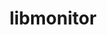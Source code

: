 ---
title: "libmonitor"
layout: cache
categories: [package, develop]
meta: {"compilers": ["gcc@11.4.0", "intel-oneapi-compilers@2025.1.0"], "num_specs": 8, "num_specs_by_stack": {"e4s": 2, "e4s-neoverse-v2": 2, "e4s-oneapi": 4, "e4s-rocm-external": 2, "root": 8}, "oss": ["ubuntu22.04"], "platforms": ["linux"], "stacks": ["e4s", "e4s-neoverse-v2", "e4s-oneapi", "e4s-rocm-external", "root"], "targets": ["neoverse_v2", "x86_64_v3"], "versions": ["2023.03.15"]}
spec_details: [{"compiler": "intel-oneapi-compilers@2025.1.0", "hash": "6gpyctxuedqnhasmlcefdzrs3baysfnu", "os": "ubuntu22.04", "platform": "linux", "size": "-", "stacks": ["e4s-oneapi", "root"], "target": "x86_64_v3", "variants": ["build_system=autotools", "~commrank", "~dlopen", "+hpctoolkit"], "versions": ["2023.03.15"]}, {"compiler": "gcc@11.4.0", "hash": "egxcjxwcj452p6x5betr5sozpbm6tqig", "os": "ubuntu22.04", "platform": "linux", "size": "-", "stacks": ["e4s", "e4s-rocm-external", "root"], "target": "x86_64_v3", "variants": ["build_system=autotools", "~commrank", "~dlopen", "+hpctoolkit"], "versions": ["2023.03.15"]}, {"compiler": "intel-oneapi-compilers@2025.1.0", "hash": "exgk4x5zp6dhxw7l7yjsj5kiyuesf3co", "os": "ubuntu22.04", "platform": "linux", "size": "-", "stacks": ["e4s-oneapi", "root"], "target": "x86_64_v3", "variants": ["build_system=autotools", "~commrank", "~dlopen", "+hpctoolkit"], "versions": ["2023.03.15"]}, {"compiler": "intel-oneapi-compilers@2025.1.0", "hash": "jywkwni4bhdzvfsxd6fkkb76d65axhfz", "os": "ubuntu22.04", "platform": "linux", "size": "-", "stacks": ["e4s-oneapi", "root"], "target": "x86_64_v3", "variants": ["build_system=autotools", "~commrank", "~dlopen", "+hpctoolkit"], "versions": ["2023.03.15"]}, {"compiler": "gcc@11.4.0", "hash": "oo7s5havpyxwffsvzo2jjxxake4loznb", "os": "ubuntu22.04", "platform": "linux", "size": "-", "stacks": ["e4s-neoverse-v2", "root"], "target": "neoverse_v2", "variants": ["build_system=autotools", "~commrank", "~dlopen", "+hpctoolkit"], "versions": ["2023.03.15"]}, {"compiler": "gcc@11.4.0", "hash": "vt5zyhzm44euonmx4rmzdv56wlhfeuad", "os": "ubuntu22.04", "platform": "linux", "size": "-", "stacks": ["e4s", "e4s-rocm-external", "root"], "target": "x86_64_v3", "variants": ["build_system=autotools", "~commrank", "~dlopen", "+hpctoolkit"], "versions": ["2023.03.15"]}, {"compiler": "gcc@11.4.0", "hash": "vw7ex25dij5pdkrxe5e66d2vpvxi4keq", "os": "ubuntu22.04", "platform": "linux", "size": "-", "stacks": ["e4s-neoverse-v2", "root"], "target": "neoverse_v2", "variants": ["build_system=autotools", "~commrank", "~dlopen", "+hpctoolkit"], "versions": ["2023.03.15"]}, {"compiler": "intel-oneapi-compilers@2025.1.0", "hash": "wzwyrrikfyejolibyvjxbicorwotpd6n", "os": "ubuntu22.04", "platform": "linux", "size": "-", "stacks": ["e4s-oneapi", "root"], "target": "x86_64_v3", "variants": ["build_system=autotools", "~commrank", "~dlopen", "+hpctoolkit"], "versions": ["2023.03.15"]}]
---